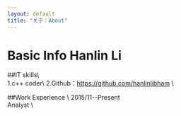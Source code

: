 ```yaml
---
layout: default
title: "关于：About"
---
```


Basic Info
Hanlin Li
====

##IT skills\  
1.c++ coder\ 
2.Github：https://github.com/hanlinlibham \ 

##Work Experience \ 
2015/11--Present  \
Analyst \
